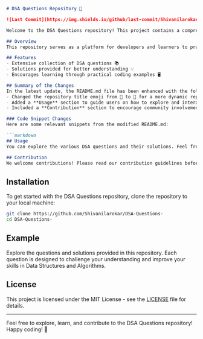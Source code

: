 ```markdown
# DSA Questions Repository 🚀

![Last Commit](https://img.shields.io/github/last-commit/Shivanilarokar/DSA-Questions-) ![License](https://img.shields.io/badge/license-MIT-blue)

Welcome to the DSA Questions repository! This project contains a comprehensive collection of Data Structures and Algorithms (DSA) questions aimed at helping developers enhance their problem-solving skills.

## Overview
This repository serves as a platform for developers and learners to practice and enhance their understanding of various data structures and algorithms through a collection of curated questions and their solutions.

## Features
- Extensive collection of DSA questions 📚
- Solutions provided for better understanding 💡
- Encourages learning through practical coding examples 🖥️

## Summary of the Changes
In the latest update, the README.md file has been enhanced with the following changes:
- Changed the repository title emoji from 📖 to 🚀 for a more dynamic representation.
- Added a **Usage** section to guide users on how to explore and interact with the DSA questions and solutions.
- Included a **Contribution** section to encourage community involvement and provide guidelines for contributing to the repository.

### Code Snippet Changes
Here are some relevant snippets from the modified README.md:

```markdown
## Usage
You can explore the various DSA questions and their solutions. Feel free to run the code snippets in your local environment to test and modify them as needed.

## Contribution
We welcome contributions! Please read our contribution guidelines before submitting pull requests.
```

## Installation
To get started with the DSA Questions repository, clone the repository to your local machine:

```bash
git clone https://github.com/Shivanilarokar/DSA-Questions-
cd DSA-Questions-
```

## Example
Explore the questions and solutions provided in this repository. Each question is designed to challenge your understanding and improve your skills in Data Structures and Algorithms.

## License
This project is licensed under the MIT License - see the [LICENSE](LICENSE) file for details.

---

Feel free to explore, learn, and contribute to the DSA Questions repository! Happy coding! 🎉
```